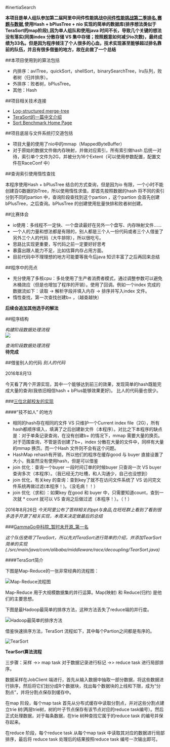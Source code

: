 #inertiaSearch

**本项目是单人组队参加第二届阿里中间件性能挑战[中间件性能挑战第二季排名](https://tianchi.shuju.aliyun.com/programming/rankingList.htm?spm=0.0.0.0.rzkb9w&raceId=231533),[赛题与数据](https://tianchi.shuju.aliyun.com/programming/information.htm?spm=0.0.0.0.cclfbM&raceId=231533),使用Hash + bPlusTree + nio 实现的简单的数据库(排序想法类似于TeraSort的map阶段),因为单人组队和使用java
时间不长，导致几个关键的想法没有落实(同类index 分散存储 VS 集中存储；按照题意如何减少io次数)，最终成绩为33名。但是因为程序倾注了个人很多的心血，技术实现甚至能够超过排名靠前的队伍，并且有很多借鉴的地方，故在此做了一个总结**

##本项目使用到的算法包括

* 内排序：avlTree，quickSort，shellSort，binarySearchTree，lru队列，败者树（归并排序）。
* 外排序：败者树，bPlusTree。
* 其他：Hash

##项目相关技术连接

* [Log-structured merge-tree](https://en.wikipedia.org/wiki/Log-structured_merge-tree)  
* [TeraSort的一篇中文介绍](http://dongxicheng.org/mapreduce/hadoop-terasort-analyse/)
* [Sort Benchmark Home Page](http://sortbenchmark.org/)  

##项目底层与文件系统打交道包括

* 项目大量的使用了nio中的mmap（MappedByteBuffer）
* 对于原始的数据文件做内存映射，并做对应索引，所有索引做hash 后统一对待，索引单个文件为2G，并被分为16个Extent（可以使用参数配置，配置文件在RaceConf 中）

##查询索引使用惰性查找

本程序使用Hash + bPlusTree 结合的方式查询，但是因为io 有限，一个小时不能创建百G数据的bTree，所以使用惰性求值，即首先按照数据的hash 将不同的索引分到不同的partion 中，查询阶段查找到这个partion ，这个partion 会首先创建bPlusTree，之后查询。bPlusTree 的创建使用批量快排和败者树创建。

##比赛体会  

* io使用：多线程不一定快、一个盘读最好在另外一个盘写、内存映射文件......
* 一个人的力量和想法都是有限的，别人都是三个人一份代码或者三个人借鉴了另外三个人的代码（大牛排除），所以很吃亏。
* 思路比实现更重要，写代码之前一定要好好思考
* 暴露出跟人能力不足，比如估算内存占用方面。
* 目前代码中不理理想的地方可能要等我今后java 知识丰富了之后再回来总结

##程序中的亮点

* 充分使用了多核cpu：多处使用了生产者消费者模式，通过调整参数可以避免木桶效应（但是也增加了程序的开销）。使用了回调。例如一个index 完成的数据流如下：读取 -> 解析字段并填入内存 -> 排序并写入index 文件。
* 惰性查找，第一次查找创建b+ ，（越查越快）

**后续会追加其他选手的解法**

##程序结构

*构建阶段数据处理流程*  
![](http://7xrgjg.com1.z0.glb.clouddn.com/%E6%95%B0%E6%8D%AE%E5%A4%84%E7%90%86%E6%B5%81%E7%A8%8B%EF%BC%88%E6%9E%84%E5%BB%BA%EF%BC%89%20%281%29.jpg)

*查询阶段数据处理流程*  
**待完成**  

##借鉴别人的代码
*别人的代码*  

2016年8月13

今天看了两个开源实现，其中一个能够达到前三的效果，发现简单的hash既能完成大量的查询(我依旧相信hash + bPlus能够效果更好)。 比人的代码量也很少。

###[三位北邮校友的实现](https://github.com/immortalCockroach/alibabaMiddlewareRace-s2)

####“技不如人” 的地方

* 相同的hash存在相同的文件 VS 只维护一个Current index file（2G），所有hash都顺序填入，填满了之后创建新文件（本程序）。对比之下本程序的缺点是：对于单条记录查询，在没有创建b+ 的情况下，mmap 需要大量的换页。对于范围查询，不管是否创建了b+，index 分散在大量的文件中，同样有大量的mmap 换页。而一个Hash 文件则不会有这个问题。
* HashMap rehash有开销，所以他们的程序在缓存good 与 buyer 直接设置了大小，我虽然没有使用hash，但是可以借鉴
* join 优化：查询一个buyer 一段时间订单的时候buyer 只查询一次 VS buyer 查询多次（本程序）。（我已经无力吐槽，和人沟通少，自己也没想到）
* join 优化，有关key 的查询：查到key了就不在访问文件系统了 VS 访问完文件系统再做过滤(本程序！)。（没毛病！！）
* join 优化（求和）：如果key 在good 和 buyer 中，只需要知道count，查到一次就 * count 就可以 VS 查询之后做过滤（本程序！）。（！）

2016年8月26日
*今天阿里公布了答辩相关的ppt与食品,在旺旺群上看到了看到很多选手开源了相关实现，本周末决定做最后的总结*

###[GammaGo中科院_暂时未开源_第一名](https://github.com)  

*这个队伍使用了TeraSort，所以先对TeraSort进行简单的介绍，并添加TearSort简单的实现(./src/main/java/com/alibaba/middleware/race/decoupling/TearSort.java)*  

####TeraSort简介  

下图是Map-Reduce的一张非常经典的流程图：

![Map-Reduce流程图](http://kubicode.me/img/TeraSort-in-Hadoop/shuffle.gif)

Map-Reduce 用于大规模数据集的并行运算。Map(映射) 和 Reduce(归约) 是他们的主要思想。

下图是最Hadoop最简单的排序方法，这种方法丢失了reduce端的并行度。

![Hadoop最简单的排序方法](http://kubicode.me/img/TeraSort-in-Hadoop/sortInOneReduce.jpg)  

借鉴快速排序方法，TeraSort 流程如下，其中每个Partion之间都是有序的。  

![TearSort](http://kubicode.me/img/TeraSort-in-Hadoop/sortInMulReduce.jpg)  

**TearSort算法流程**  

三步骤：采样 ->> map task 对于数据记录进行标记 ->> reduce task 进行局部排序。  

数据采样在JobClient 端进行，首先从输入数据中抽取一部分数据，将这些数据进行排序，然后将它们划分成R个数据块，找出每个数据块的上线和下限，成为“分割点”，并将分割点保存到缓存中。

在map 阶段，每个map task 首先从分布式缓存中读取分割点，并对这些分割点建立trie 树(两层trie树，树的叶子节点保存有该节点对应的reduce task编号）。然后正式处理数据，对于每条数据，在trie 树种查找它属于的reduce task 的编号并保存起来。

在reduce 阶段，每个reduce task 从每个map task 中读取其对应的数据进行局部排序，最后将 reduce task 处理后的结果按照reduce task 编号一次输出即可。
